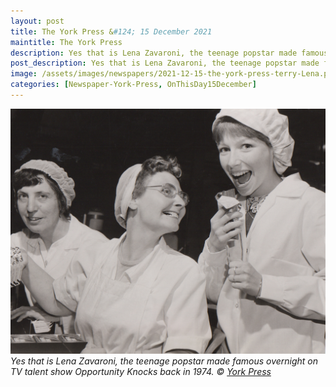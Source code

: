 ```yaml
---
layout: post
title: The York Press &#124; 15 December 2021
maintitle: The York Press
description: Yes that is Lena Zavaroni, the teenage popstar made famous overnight on TV talent show Opportunity Knocks back in 1974.
post_description: Yes that is Lena Zavaroni, the teenage popstar made famous overnight on TV talent show Opportunity Knocks back in 1974.
image: /assets/images/newspapers/2021-12-15-the-york-press-terry-Lena.png
categories: [Newspaper-York-Press, OnThisDay15December]
---
```


<a href="/assets/images/newspapers/2021-12-15-the-york-press-terry-Lena.png"><img src="/assets/images/newspapers/2021-12-15-the-york-press-terry-Lena.png" class="full-width zoom-in" /></a>
<cite>Yes that is Lena Zavaroni, the teenage popstar made famous overnight on TV talent show Opportunity Knocks back in 1974. &copy; <a class="external-link" href="https://www.yorkpress.co.uk/news/19777641.terrys-made-chocolate-apple-york---photos/#:~:text=Yes%20that%20is-,Lena%20Zavaroni,-%2C%20the%20teenage%20popstar">York Press</a></cite>

